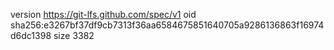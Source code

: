 version https://git-lfs.github.com/spec/v1
oid sha256:e3267bf37df9cb7313f36aa6584675851640705a9286136863f16974d6dc1398
size 3382
